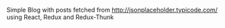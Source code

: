 Simple Blog with posts fetched from http://jsonplaceholder.typicode.com/ using React, Redux and Redux-Thunk
